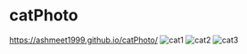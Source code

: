 # catPhoto
https://ashmeet1999.github.io/catPhoto/
![cat1](https://github.com/Ashmeet1999/catPhoto/assets/127505055/5e065ab1-2f82-4c5b-a3c2-4d73d074ab6e)
![cat2](https://github.com/Ashmeet1999/catPhoto/assets/127505055/fa621ec7-c99f-4702-ad65-d22d08c34e33)
![cat3](https://github.com/Ashmeet1999/catPhoto/assets/127505055/25e59a8e-4a42-44d4-80a9-ba3b071238d5)
